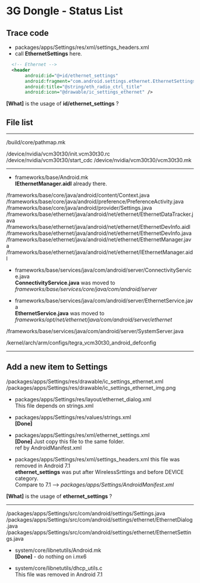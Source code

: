 # 3G Dongle - Status List


## Trace code 

* packages/apps/Settings/res/xml/settings_headers.xml
* call __EthernetSettings__ here.  

```xml 
  <!-- Ethernet -->
  <header
       android:id="@+id/ethernet_settings"
       android:fragment="com.android.settings.ethernet.EthernetSettings"
       android:title="@string/eth_radio_ctrl_title"
       android:icon="@drawable/ic_settings_ethernet" />
```

__[What]__ is the usage of __id/ethernet_settings__ ?


## File list
--------------------------------------

/build/core/pathmap.mk

/device/nvidia/vcm30t30/init.vcm30t30.rc
/device/nvidia/vcm30t30/start_cdc
/device/nvidia/vcm30t30/vcm30t30.mk

--------------------------------------

* frameworks/base/Android.mk  
__IEthernetManager.aidl__ already there.


/frameworks/base/core/java/android/content/Context.java
/frameworks/base/core/java/android/preference/PreferenceActivity.java
/frameworks/base/core/java/android/provider/Settings.java
/frameworks/base/ethernet/java/android/net/ethernet/EthernetDataTracker.java
/frameworks/base/ethernet/java/android/net/ethernet/EthernetDevInfo.aidl
/frameworks/base/ethernet/java/android/net/ethernet/EthernetDevInfo.java
/frameworks/base/ethernet/java/android/net/ethernet/EthernetManager.java
/frameworks/base/ethernet/java/android/net/ethernet/IEthernetManager.aidl

* frameworks/base/services/java/com/android/server/ConnectivityService.java  
__ConnectivityService.java__ was moved to _frameworks/base/services/core/java/com/android/server_


* frameworks/base/services/java/com/android/server/EthernetService.java  
__EthernetService.java__ was moved to _frameworks/opt/net/ethernet/java/com/android/server/ethernet_


/frameworks/base/services/java/com/android/server/SystemServer.java


/kernel/arch/arm/configs/tegra_vcm30t30_android_defconfig



---------------------------------------------
## Add a new item to Settings

/packages/apps/Settings/res/drawable/ic_settings_ethernet.xml  
/packages/apps/Settings/res/drawable/ic_settings_ethernet_img.png  


* packages/apps/Settings/res/layout/ethernet_dialog.xml  
This file depends on strings.xml


* packages/apps/Settings/res/values/strings.xml  
__[Done]__  

* packages/apps/Settings/res/xml/ethernet_settings.xml  
__[Done]__ Just copy this file to the same folder.  
ref by AndroidManifest.xml  



* packages/apps/Settings/res/xml/settings_headers.xml
this file was removed in Android 7.1  
__ethernet_settings__ was put after WirelessSrttings and before DEVICE category.  
Compare to 7.1 --> _packages/apps/Settings/AndroidManifest.xml_  

__[What]__ is the usage of __ethernet_settings__ ?


----------------------------------------------

/packages/apps/Settings/src/com/android/settings/Settings.java  
/packages/apps/Settings/src/com/android/settings/ethernet/EthernetDialog.java  
/packages/apps/Settings/src/com/android/settings/ethernet/EthernetSettings.java  


* system/core/libnetutils/Android.mk  
__[Done]__ - do nothing on i.mx6  


* system/core/libnetutils/dhcp_utils.c  
This file was removed in Android 7.1  




